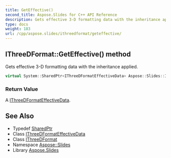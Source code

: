 ```yaml
---
title: GetEffective()
second_title: Aspose.Slides for C++ API Reference
description: Gets effective 3-D formatting data with the inheritance applied.
type: docs
weight: 183
url: /cpp/aspose.slides/ithreedformat/geteffective/
---
```

## IThreeDFormat::GetEffective() method


Gets effective 3-D formatting data with the inheritance applied.

```cpp
virtual System::SharedPtr<IThreeDFormatEffectiveData> Aspose::Slides::IThreeDFormat::GetEffective()=0
```


### Return Value

A [IThreeDFormatEffectiveData](../../ithreedformateffectivedata/).

## See Also

* Typedef [SharedPtr](../../system/sharedptr/)
* Class [IThreeDFormatEffectiveData](../ithreedformateffectivedata/)
* Class [IThreeDFormat](./)
* Namespace [Aspose::Slides](../)
* Library [Aspose.Slides](../../)